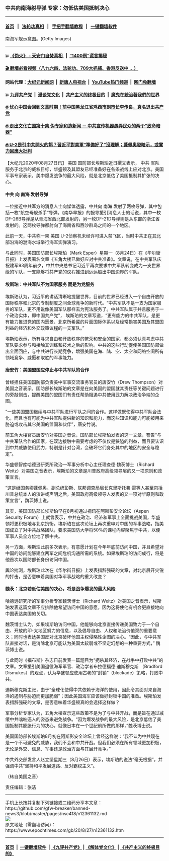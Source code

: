 ### 中共向南海射导弹 专家：勿低估美国抵制决心
------------------------

#### [首页](https://github.com/gfw-breaker/banned-news3/blob/master/README.md) &nbsp;&nbsp;|&nbsp;&nbsp; [法轮功真相](https://github.com/begood0513/basic/blob/master/README.md)  &nbsp;&nbsp;|&nbsp;&nbsp; [手把手翻墙教程](https://github.com/gfw-breaker/guides/wiki)  &nbsp;&nbsp;|&nbsp;&nbsp; [一键翻墙软件](https://github.com/gfw-breaker/nogfw/blob/master/README.md)  



<div><img alt="" class="attachment-djy_600_400 size-djy_600_400 wp-post-image" src="https://i.epochtimes.com/assets/uploads/2020/08/a5f9de531ab6d1e7d8284bf2bed35ada-600x400.jpg"/>
<div class="caption">
 南海军舰示意图。(Getty Images)
</div></div><hr/>

#### 💥 [《伪火》 - 天安门自焚真相 ](http://141.164.51.119:10000/videos/blog/weihuo.html)&nbsp; |&nbsp; [“1400例”谎言揭秘  ](http://141.164.51.119:10000/videos/blog/jiexi1400.html)

#### [ 🎬  翻墙必看视频（八九六四、法轮功、709大抓捕、香港反送中 ...）](https://github.com/gfw-breaker/links/blob/master/banned.md)

#### 网站代理：[大纪元新闻网](http://167.172.10.89:10080/gb/) &nbsp;|&nbsp; [新唐人电视台](http://167.172.10.89:8808/gb/)  &nbsp;|&nbsp; [YouTube热门频道](http://158.247.203.241/youtube.html) &nbsp;|&nbsp; [网门免翻墙](http://158.247.203.241:11000/show.aspx?name=ogHome)

#### 💥 [九评共产党](http://141.164.51.119:10000/videos/res/jiuping/)&nbsp; |&nbsp; [漫谈党文化](http://141.164.51.119:10000/videos/res/mtdwh/)&nbsp; |&nbsp; [共产主义的终极目的](http://141.164.51.119:10000/videos/res/zjmd/)&nbsp; |&nbsp; [魔鬼在統治著我們的世界](http://141.164.51.119:10000/videos/res/TheSpecter/)  

#### [ 🔥  忧心中国会回到文革时期！前中国黑龙江省鸡西市副市长李传良，真名退出共产党](http://141.164.51.119:10000/videos/news/quit01.html)

#### [ 🔥  走出文化亡国第十集 伪专家和造新闻 － 中共宣传机器愚弄民众的两个“致命暗器”](http://141.164.51.119:10000/videos/news/../res/zcwhwg/index.html)

#### [ 🔥  U-2是引中共開火的餌？習近平對美軍“準備好了”沒理解；蓬佩奧發暗示，或實力回應大批判](http://141.164.51.119:10000/videos/news/wenzhao01.html)

<div><p>
 【大纪元2020年08月27日讯】
 <ok href="https://www.epochtimes.com/gb/tag/%E7%BE%8E%E5%9B%BD.html">
  美国
 </ok>
 国防部长埃斯珀近日撰文表示，
 <ok href="https://www.epochtimes.com/gb/tag/%E4%B8%AD%E5%85%B1.html">
  中共
 </ok>
 军队服务于北京的威权目标，华盛顿及其盟友已经准备好在各条战线上应对北京。美国军事专家表示，美中爆发战争的最大风险，就是北京低估了美国抵制其扩张的决心。
</p>
<h4>
 <ok href="https://www.epochtimes.com/gb/tag/%E4%B8%AD%E5%85%B1.html">
  中共
 </ok>
 向
 <ok href="https://www.epochtimes.com/gb/tag/%E5%8D%97%E6%B5%B7.html">
  南海
 </ok>
 发射导弹
</h4>
<p>
 一位接近中共军方的消息人士向媒体透露，中共向
 <ok href="https://www.epochtimes.com/gb/tag/%E5%8D%97%E6%B5%B7.html">
  南海
 </ok>
 发射了两枚导弹，其中包括一枚“航空母舰杀手”导弹。《南华早报》的报导援引消息人士的话说，其中一枚DF-26B导弹是从青海省西北部发射的，另一枚DF-21D导弹则是从东部的浙江省发射的。这两枚导弹都射向了海南省和西沙群岛之间的一个地区。
</p>
<p>
 此前一天，中共称一架
 <ok href="https://www.epochtimes.com/gb/tag/%E7%BE%8E%E5%9B%BD.html">
  美国
 </ok>
 U-2侦察机未经许可进入禁飞区，当时中共正在其北部沿海的渤海水域举行海军实弹演习。
</p>
<p>
 与此同时，美国国防部长埃斯珀（Mark Esper）星期一（8月24日）在《华尔街日报》上发表署名文章《五角大楼已做好应对中共准备》。文章说，在中共军队庆祝建军93周年前夕，中共中央总书记习近平再次要求中共军队转变成为一支世界级的军队，一支能够将共产党的议程推进到远远超出中国边界的军队。
</p>
<h4>
 埃斯珀：中共军队不为国家服务 而是为党服务
</h4>
<p>
 埃斯珀认为，习近平的讲话清晰地提醒世界，目前的世界已经进入一个自由开放的国际秩序和北京的专制制度之间全球竞争的新时代。“中共军队不是一支为国家服务的军队，更不用说像美国军队那样去为宪法服务了。中共军队属于并且服务于一个政治实体，即中国共产党”， 埃斯珀的文章写道，“更有能力的中共军队，是更有能力推进党的国内愿景、北京所希冀的片面国际体系以及经常损害美国及其盟国利益的经济和外交政策议程的一支军队。”
</p>
<p>
 埃斯珀表示，所有寻求自由和开放秩序的繁荣和安全的国家，都必须认真考虑中共军队要求参与和接触其训练和技术之后的影响。中共的这些行动促使美国国防部做出全面回应，与中共进行长期竞争，增强美国在海、陆、空、太空和网络空间所有领域竞争、威慑和取胜的军事能力。
</p>
<h4>
 唐安竹：美国盟国应停止与中共军队的合作
</h4>
<p>
 曾经担任美国国防部负责美中军事交流事务官员的唐安竹（Drew Thompson）对美国之音表示，国防部长埃斯珀的文章是在向美国的盟国就其责任等关键问题进行的旁敲侧击，提醒美国的盟国们有责任帮助阻遏中共使用武力解决政治争端的企图。
</p>
<p>
 “一些美国盟国继续与中共军队进行军队之间的合作。这样做既使得中共军队合法化，而且也有可能为中共军队提供新的知识和能力，而这些知识和能力可能被用来胁迫或攻击其它美国的盟国和伙伴”，唐安竹说。
</p>
<p>
 前五角大楼官员唐安竹对美国之音说，国防部长埃斯珀发表的这一文章，警告“与中共军队合作的国家，在双边接触中需要考虑的不仅仅是狭隘的利益，而且要认识到中共威胁使用武力，特别是针对台湾，会破坏它们身处其中的地区的安全与稳定”。
</p>
<p>
 华盛顿智库哈德逊研究所政治—军事分析中心主任理查德‧魏茨博士（Richard Weitz）对美国之音表示，埃斯珀的文章是川普政府高级领导层的又一项原则和政策宣言。
</p>
<p>
 “这是继国务卿蓬佩奥、副总统彭斯、联邦调查局局长克里斯托弗‧雷等人甚至包括川普总统本人的演讲或声明之后，美国政府高级领导人发表的又一项对华原则和政策宣言”，魏茨博士说。
</p>
<p>
 其实，美国国防部长埃斯珀早在8月初通过视讯在阿斯彭安全论坛（Aspen Security Forum）上就曾表示，中共在政治、经济和军事上全面挑战美国，华盛顿将更积极地与北京抗衡。埃斯珀在这次论坛上再次重申对中国的军事战略，指美国成立了对中共战略团队，要求美国防大学将50%的课程内容聚焦于中共，以便军事人员全方位地了解中共。
</p>
<p>
 另一方面，埃斯珀此前多次表示，有意愿计划在今年年底前访问中国，并且希望对中国的访问能够建立两军之间危机沟通所需的系统。如果埃斯珀的访问成行，将是他首次以国防部长身份访问中国。
</p>
<p>
 舆论揣测，埃斯珀此次在《华尔街日报》上发表措辞强硬的文章，对北京展开尖锐的抨击，是否意味着美国对华军事战略的重大改变？
</p>
<h4>
 魏茨：北京若低估美国的决心，将是战争爆发的最大风险
</h4>
<p>
 哈德逊研究所的军事分析专家魏茨博士（Richard Weitz）对美国之音表示，埃斯珀发表这篇文章不应排除他希望访问中国的意愿，因为这将使他有机会更直接地向中国表达美国的关切。
</p>
<p>
 魏茨博士认为，如果埃斯珀访问中国，他能够向北京直接传递美国致力于一个自由、开放的印-太地区努力的信息，以及倡导自由、人权和法治价值观的重要意义；同时也表达美国反对北京破坏他国主权侵略性企图的决心。“因此，与中共军队直接对话，是消除北京可能认为美国太软弱或不坚定幻想的一种重要方式，” 魏茨博士说。
</p>
<p>
 与此同时《福布斯》杂志日前发表一篇题目为“扼杀其经济，在战争中打败中共”的文章。文章援引美国退役海军军官、政治学者布拉德福德·迪斯穆克斯 （Bradford Dismukes）的观点，认为华盛顿应使用古老的“封锁”（blockade）策略，打败中共。
</p>
<p>
 迪斯穆克斯主张，由于“全球化使得中共依赖于海洋的使用，因此令其面对来自海洋的遏制与胁迫而更加脆弱”；因此美国海军应该做好封锁中国的准备。埃斯珀发表措辞强硬的文章，是否意味着华盛顿真的会选择这样做？
</p>
<p>
 军事分析专家认为，五角大楼宣示这些政策不是为了与中共开战，而是旨在通过减缓中共咄咄逼人的姿态来避免战争。“因为爆发战争的最大风险，是北京低估了美国抵制其膨胀行为的决心，就像日本在一个世纪前所做的那样，”魏茨博士说。
</p>
<p>
 美国国防部长埃斯珀8月初在阿斯彭安全论坛上曾经这样说：“我不认为中共现在是一个不可避免的威胁，我们不会和中共开战。但我们必须在所有领域更加积极，无论是外交、信息、军事还是政治方面与其展开竞争。”
</p>
<p>
 中共外交部发言人赵立坚星期三（8月26日）表示，埃斯珀的说法“毫无根据”，并强调中共“坚持和平发展道路、反对霸权主义”。
</p>
<p>
 （转自美国之音）
</p>
<p>
 责任编辑：张洁
</p>
</div>
<hr/>
手机上长按并复制下列链接或二维码分享本文章：<br/>
https://github.com/gfw-breaker/banned-news3/blob/master/pages/nsc418/n12361132.md <br/>
<a href='https://github.com/gfw-breaker/banned-news3/blob/master/pages/nsc418/n12361132.md'><img src='https://github.com/gfw-breaker/banned-news3/blob/master/pages/nsc418/n12361132.md.png'/></a> <br/>
原文地址（需翻墙访问）：https://www.epochtimes.com/gb/20/8/27/n12361132.htm


------------------------
#### [首页](https://github.com/gfw-breaker/banned-news3/blob/master/README.md) &nbsp;|&nbsp; [一键翻墙软件](https://github.com/gfw-breaker/nogfw/blob/master/README.md) &nbsp;| [《九评共产党》](https://github.com/gfw-breaker/9ping.md/blob/master/README.md#九评之一评共产党是什么) | [《解体党文化》](https://github.com/gfw-breaker/jtdwh.md/blob/master/README.md) | [《共产主义的终极目的》](https://github.com/gfw-breaker/gczydzjmd.md/blob/master/README.md)


<img src='http://gfw-breaker.win/banned-news3/pages/nsc418/n12361132.md' width='0px' height='0px'/>